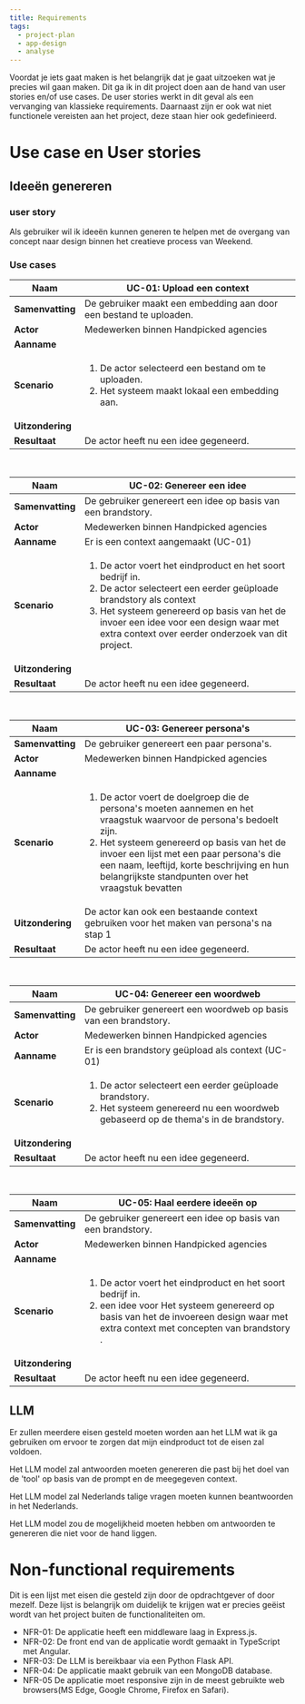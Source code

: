 ```yaml
---
title: Requirements
tags:
  - project-plan
  - app-design
  - analyse
---
```

Voordat je iets gaat maken is het belangrijk dat je gaat uitzoeken wat je precies wil gaan maken. Dit ga ik in dit project doen aan de hand van user stories en/of use cases. De user stories werkt in dit geval als een vervanging van klassieke requirements. Daarnaast zijn er ook wat niet functionele vereisten aan het project, deze staan hier ook gedefinieerd.

# Use case en User stories
## Ideeën genereren

### user story
Als gebruiker wil ik ideeën kunnen generen te helpen met de overgang van concept naar design binnen het creatieve process van Weekend.

### Use cases

| **Naam** | UC-01: Upload een context |
| ---- | ---- |
| **Samenvatting** | De gebruiker maakt een embedding aan door een bestand te uploaden. |
| **Actor** | Medewerken binnen Handpicked agencies |
| **Aanname** |  |
| **Scenario** | <ol><li>De actor selecteerd een bestand om te uploaden.</li> <li> Het systeem maakt lokaal een embedding aan. </li> </ol> |
| **Uitzondering** |  |
| **Resultaat** | De actor heeft nu een idee gegeneerd. |

<br/>

| **Naam** | UC-02: Genereer een idee |
| ---- | ---- |
| **Samenvatting** | De gebruiker genereert een idee op basis van een brandstory. |
| **Actor** | Medewerken binnen Handpicked agencies |
| **Aanname** | Er is een context aangemaakt (UC-01) |
| **Scenario** | <ol><li>De actor voert het eindproduct en het soort bedrijf in.</li> <li> De actor selecteert een eerder geüploade brandstory als context </li> <li> Het systeem genereerd op basis van het de invoer een idee voor een design waar met extra context over eerder onderzoek van dit project. </li> </ol> |
| **Uitzondering** |  |
| **Resultaat** | De actor heeft nu een idee gegeneerd. |

<br/>

| **Naam** | UC-03: Genereer persona's |
| ---- | ---- |
| **Samenvatting** | De gebruiker genereert een paar persona's. |
| **Actor** | Medewerken binnen Handpicked agencies |
| **Aanname** |  |
| **Scenario** | <ol><li>De actor voert de doelgroep die de persona's moeten aannemen en het vraagstuk waarvoor de persona's bedoelt zijn.</li> <li>Het systeem genereerd op basis van het de invoer een lijst met een paar persona's die een naam, leeftijd, korte beschrijving en hun belangrijkste standpunten over het vraagstuk bevatten</li> </ol> |
| **Uitzondering** | De actor kan ook een bestaande context gebruiken voor het maken van persona's na stap 1 |
| **Resultaat** | De actor heeft nu een idee gegeneerd. |

<br/>

| **Naam**         | UC-04: Genereer een woordweb                                                                                                                                       |
| ---------------- | ------------------------------------------------------------------------------------------------------------------------------------------------------------------ |
| **Samenvatting** | De gebruiker genereert een woordweb op basis van een brandstory.                                                                                                   |
| **Actor**        | Medewerken binnen Handpicked agencies                                                                                                                              |
| **Aanname**      | Er is een brandstory geüpload als context (UC-01)                                                                                                                          |
| **Scenario**     | <ol><li>De actor selecteert een eerder geüploade brandstory.</li> <li> Het systeem genereerd nu een woordweb gebaseerd op de thema's in de brandstory. </li> </ol> |
| **Uitzondering** |                                                                                                                                                                    |
| **Resultaat**    | De actor heeft nu een idee gegeneerd.                                                                                                                              |

<br/>

| **Naam** | UC-05: Haal eerdere ideeën op |
| ---- | ---- |
| **Samenvatting** | De gebruiker genereert een idee op basis van een brandstory. |
| **Actor** | Medewerken binnen Handpicked agencies |
| **Aanname** |  |
| **Scenario** | <ol><li>De actor voert het eindproduct en het soort bedrijf in.</li> <li> een idee voor Het systeem genereerd op basis van het de invoereen design waar met extra context met concepten van brandstory . </li> </ol> |
| **Uitzondering** |  |
| **Resultaat** | De actor heeft nu een idee gegeneerd. |


## LLM
Er zullen meerdere eisen gesteld moeten worden aan het LLM wat ik ga gebruiken om ervoor te zorgen dat mijn eindproduct tot de eisen zal voldoen.

Het LLM model zal antwoorden moeten genereren die past bij het doel van de 'tool' op basis van de prompt en de meegegeven context.

Het LLM model zal Nederlands talige vragen moeten kunnen beantwoorden in het Nederlands.

Het LLM model zou de mogelijkheid moeten hebben om antwoorden te genereren die niet voor de hand liggen.

# Non-functional requirements
Dit is een lijst met eisen die gesteld zijn door de opdrachtgever of door mezelf. Deze lijst is belangrijk om duidelijk te krijgen wat er precies geëist wordt van het project buiten de functionaliteiten om. 

- NFR-01: De applicatie heeft een middleware laag in Express.js.
- NFR-02: De front end van de applicatie wordt gemaakt in TypeScript met Angular.
- NFR-03: De LLM is bereikbaar via een Python Flask API.
- NFR-04: De applicatie maakt gebruik van een MongoDB database.
- NFR-05 De applicatie moet responsive zijn in de meest gebruikte web browsers(MS Edge, Google Chrome, Firefox en Safari). 
